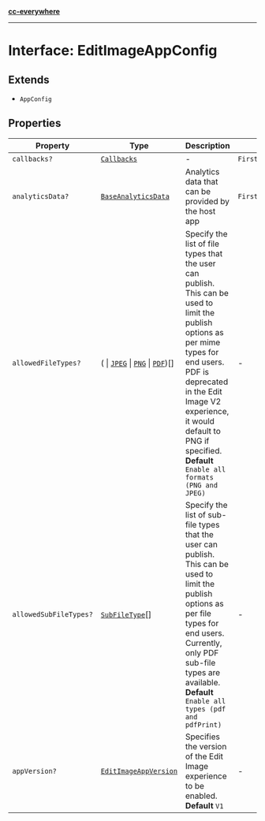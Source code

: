 [**cc-everywhere**](../../../../../../index.md)

***

# Interface: EditImageAppConfig

## Extends

- `AppConfig`

## Properties

| Property | Type | Description | Inherited from |
| ------ | ------ | ------ | ------ |
| <a id="callbacks"></a> `callbacks?` | [`Callbacks`](../../../callbacks-types/interfaces/callbacks.md) | - | `FirstParty.AppConfig.callbacks` |
| <a id="analyticsdata"></a> `analyticsData?` | [`BaseAnalyticsData`](../../../app-config-types/type-aliases/base-analytics-data.md) | Analytics data that can be provided by the host app | `FirstParty.AppConfig.analyticsData` |
| <a id="allowedfiletypes"></a> `allowedFileTypes?` | ( \| [`JPEG`](../../../asset-types/enumerations/image-file-type.md#jpeg) \| [`PNG`](../../../asset-types/enumerations/image-file-type.md#png) \| [`PDF`](../../../asset-types/enumerations/pdf-file-type.md#pdf))[] | Specify the list of file types that the user can publish. This can be used to limit the publish options as per mime types for end users. PDF is deprecated in the Edit Image V2 experience, it would default to PNG if specified. **Default** `Enable all formats (PNG and JPEG)` | - |
| <a id="allowedsubfiletypes"></a> `allowedSubFileTypes?` | [`SubFileType`](../../../asset-types/enumerations/sub-file-type.md)[] | Specify the list of sub-file types that the user can publish. This can be used to limit the publish options as per file types for end users. Currently, only PDF sub-file types are available. **Default** `Enable all types (pdf and pdfPrint)` | - |
| <a id="appversion"></a> `appVersion?` | [`EditImageAppVersion`](../../app-config-types/enumerations/edit-image-app-version.md) | Specifies the version of the Edit Image experience to be enabled. **Default** `V1` | - |
